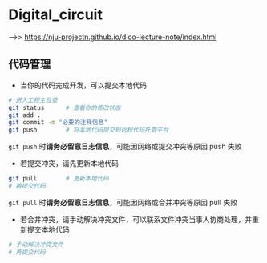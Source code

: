 # Digital_circuit

-->> https://nju-projectn.github.io/dlco-lecture-note/index.html


## 代码管理

- 当你的代码完成开发，可以提交本地代码

```bash
# 进入工程主目录
git status		# 查看你的修改状态
git add .
git commit -m "必要的注释信息"
git push		# 将本地代码提交到远程代码托管平台
```

`git push` 时**请务必留意日志信息**，可能因网络或提交冲突等原因 push 失败

- 若提交冲突，请先更新本地代码

```bash
git pull		# 更新本地代码
# 再提交代码
```

`git pull` 时**请务必留意日志信息**，可能因网络或合并冲突等原因 pull 失败

- 若合并冲突，请手动解决冲突文件，可以联系文件冲突当事人协商处理，并重新提交本地代码

```bash
# 手动解决冲突文件
# 再提交代码
```
